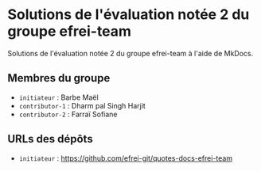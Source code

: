 # Solutions de l'évaluation notée 2 du groupe efrei-team

Solutions de l'évaluation notée 2 du groupe efrei-team à l'aide de MkDocs.

## Membres du groupe

- `initiateur` : Barbe Maël
- `contributor-1` : Dharm pal Singh Harjit
- `contributor-2` : Farraï Sofiane

## URLs des dépôts

- `initiateur` : https://github.com/efrei-git/quotes-docs-efrei-team


